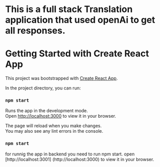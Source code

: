 # This is a full stack Translation application that used openAi to get all responses.

# Getting Started with Create React App

This project was bootstrapped with [Create React App](https://github.com/facebook/create-react-app).

In the project directory, you can run:

### `npm start`

Runs the app in the development mode.\
Open [http://localhost:3000](http://localhost:3000) to view it in your browser.

The page will reload when you make changes.\
You may also see any lint errors in the console.

### `npm start`

for runnig the app in backend you need to run npm start. open [http://localhost:3001] (http://localhost:3000) to view it in your browser.
